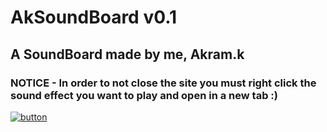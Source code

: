 # AkSoundBoard v0.1
## A SoundBoard made by me, Akram.k
### NOTICE - In order to not close the site you must right click the sound effect you want to play and open in a new tab :)
[![button](https://encrypted-tbn0.gstatic.com/images?q=tbn:ANd9GcSue2haC5qdv7_fg6d8LvAq7PKfZwqWJ5Bx5ctyDs0Pl6I-o7TG9YdpWG_tywzbrUbNX8g:https://staticg.sportskeeda.com/editor/2023/02/a7227-16752447762662-1920.jpg&usqp=CAU)](https://github.com/akbanana7/akbanana7.github.io/assets/116113592/77a085e0-e9e7-4d1c-83b1-152954a96827)
